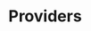 # Providers

<!-- TODO VFS-7218 Providers from the user's POV, GUI guide -->
<!-- TODO VFS-7218 Move the guide how to obtain oneprovider domain here (from data.md) -->
